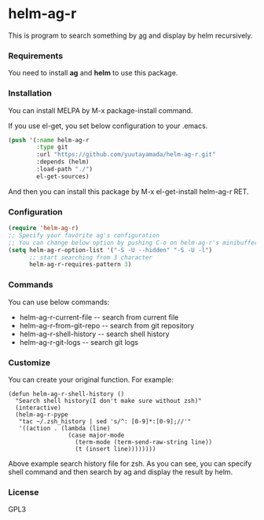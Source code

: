 # helm-ag-r

This is program to search something by [ag](https://github.com/ggreer/the_silver_searcher) and display by helm recursively.

### Requirements
You need to install **ag** and **helm** to use this package.

### Installation
You can install MELPA by M-x package-install command.

If you use el-get, you set below configuration to your .emacs.

```lisp
(push '(:name helm-ag-r
        :type git
        :url "https://github.com/yuutayamada/helm-ag-r.git"
        :depends (helm)
        :load-path "./")
        el-get-sources)
```

And then you can install this package by M-x el-get-install helm-ag-r RET.

### Configuration

```lisp
(require 'helm-ag-r)
;; Specify your favorite ag's configuration
;; You can change below option by pushing C-o on helm-ag-r's minibuffer.
(setq helm-ag-r-option-list '("-S -U --hidden" "-S -U -l")
      ;; start searching from 3 character
      helm-ag-r-requires-pattern 3)
```

### Commands
You can use below commands:
* helm-ag-r-current-file -- search from current file
* helm-ag-r-from-git-repo -- search from git repository
* helm-ag-r-shell-history -- search shell history
* helm-ag-r-git-logs -- search git logs

### Customize
You can create your original function. For example:

    (defun helm-ag-r-shell-history ()
      "Search shell history(I don't make sure without zsh)"
      (interactive)
      (helm-ag-r-pype
       "tac ~/.zsh_history | sed 's/^: [0-9]*:[0-9];//'"
       '((action . (lambda (line)
                     (case major-mode
                       (term-mode (term-send-raw-string line))
                       (t (insert line))))))))

Above example search history file for zsh. As you can see, you can specify shell command and then search by ag and display the result by helm.

### License
GPL3

